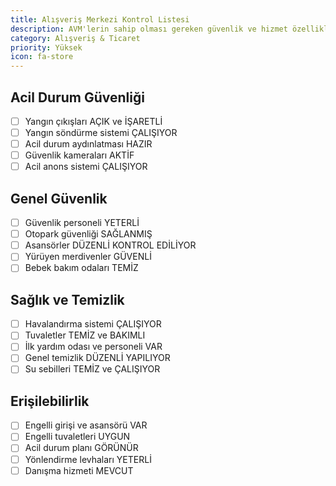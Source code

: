 ```yaml
---
title: Alışveriş Merkezi Kontrol Listesi
description: AVM'lerin sahip olması gereken güvenlik ve hizmet özellikleri
category: Alışveriş & Ticaret
priority: Yüksek
icon: fa-store
---
```


## Acil Durum Güvenliği

- [ ] Yangın çıkışları AÇIK ve İŞARETLİ
- [ ] Yangın söndürme sistemi ÇALIŞIYOR
- [ ] Acil durum aydınlatması HAZIR
- [ ] Güvenlik kameraları AKTİF
- [ ] Acil anons sistemi ÇALIŞIYOR

## Genel Güvenlik

- [ ] Güvenlik personeli YETERLİ
- [ ] Otopark güvenliği SAĞLANMIŞ
- [ ] Asansörler DÜZENLİ KONTROL EDİLİYOR
- [ ] Yürüyen merdivenler GÜVENLİ
- [ ] Bebek bakım odaları TEMİZ

## Sağlık ve Temizlik

- [ ] Havalandırma sistemi ÇALIŞIYOR
- [ ] Tuvaletler TEMİZ ve BAKIMLI
- [ ] İlk yardım odası ve personeli VAR
- [ ] Genel temizlik DÜZENLİ YAPILIYOR
- [ ] Su sebilleri TEMİZ ve ÇALIŞIYOR

## Erişilebilirlik

- [ ] Engelli girişi ve asansörü VAR
- [ ] Engelli tuvaletleri UYGUN
- [ ] Acil durum planı GÖRÜNÜR
- [ ] Yönlendirme levhaları YETERLİ
- [ ] Danışma hizmeti MEVCUT
